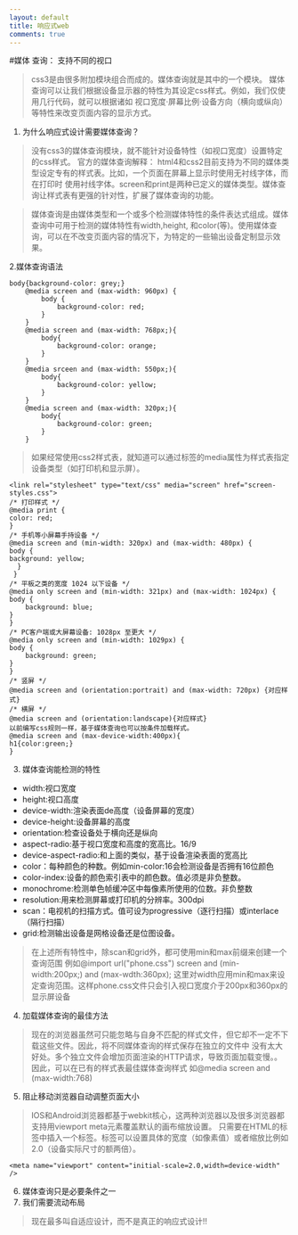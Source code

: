 ```yaml
---
layout: default
title: 响应式web
comments: true
---
```






#媒体 查询： 支持不同的视口
> css3是由很多附加模块组合而成的。媒体查询就是其中的一个模块。
> 媒体查询可以让我们根据设备显示器的特性为其设定css样式。例如，我们仅使用几行代码，就可以根据诸如
>视口宽度·屏幕比例·设备方向（横向或纵向）等特性来改变页面内容的显示方式。

1. 为什么响应式设计需要媒体查询？

> 没有css3的媒体查询模块，就不能针对设备特性（如视口宽度）设置特定的css样式。
> 官方的媒体查询解释：
> html4和css2目前支持为不同的媒体类型设定专有的样式表。比如，一个页面在屏幕上显示时使用无衬线字体，而在打印时
 使用衬线字体。screen和print是两种已定义的媒体类型。媒体查询让样式表有更强的针对性，扩展了媒体查询的功能。

> 媒体查询是由媒体类型和一个或多个检测媒体特性的条件表达式组成。媒体查询中可用于检测的媒体特性有width,height,
和color(等)。使用媒体查询，可以在不改变页面内容的情况下，为特定的一些输出设备定制显示效果。

2.媒体查询语法

    body{background-color: grey;}
    	@media screen and (max-width: 960px) {
    		body {
    			background-color: red;
    		}
    	}
    	@media screen and (max-width: 768px;){
    		body{
    			background-color: orange;
    		}
    	}
    	@media srceen and (max-width: 550px;){
    		body{
    			background-color: yellow;
    		}
    	}
    	@media screen and (max-width: 320px;){
    		body{
    			background-color: green;
    		}
    	}


> 如果经常使用css2样式表，就知道可以通过<link>标签的media属性为样式表指定设备类型（如打印机和显示屏）。


    <link rel="stylesheet" type="text/css" media="screen" href="screen-styles.css">
    /* 打印样式 */
    @media print {
    color: red;
    }
    /* 手机等小屏幕手持设备 */
    @media screen and (min-width: 320px) and (max-width: 480px) {
    body {
    background: yellow;
      }
     }
    /* 平板之类的宽度 1024 以下设备 */
    @media only screen and (min-width: 321px) and (max-width: 1024px) {
    body {
        background: blue;
    }
    }
    /* PC客户端或大屏幕设备: 1028px 至更大 */
    @media only screen and (min-width: 1029px) {
    body {
        background: green;
    }
    }
    /* 竖屏 */
    @media screen and (orientation:portrait) and (max-width: 720px) {对应样式}
    /* 横屏 */
    @media screen and (orientation:landscape){对应样式}
    以前编写css规则一样，基于媒体查询也可以按条件加载样式。
    @media screen and (max-device-width:400px){
    h1{color:green;}
    }
    
    
3. 媒体查询能检测的特性

+  width:视口宽度
+  height:视口高度
+  device-width:渲染表面de高度（设备屏幕的宽度）
+  device-height:设备屏幕的高度
+  orientation:检查设备处于横向还是纵向
+  aspect-radio:基于视口宽度和高度的宽高比。16/9
+  device-aspect-radio:和上面的类似，基于设备渲染表面的宽高比
+  color：每种颜色的种数。例如min-color:16会检测设备是否拥有16位颜色
+  color-index:设备的颜色索引表中的颜色数。值必须是非负整数。
+  monochrome:检测单色帧缓冲区中每像素所使用的位数。非负整数
+  resolution:用来检测屏幕或打印机的分辨率。300dpi
+  scan：电视机的扫描方式。值可设为progressive（逐行扫描）或interlace（隔行扫描）
+  grid:检测输出设备是网格设备还是位图设备。

> 在上述所有特性中，除scan和grid外，都可使用min和max前缀来创建一个查询范围
例如@import url("phone.css") screen and (min-width:200px;) and (max-wdth:360px);
这里对width应用min和max来设定查询范围。这样phone.css文件只会引入视口宽度介于200px和360px的显示屏设备

4. 加载媒体查询的最佳方法

> 现在的浏览器虽然可只能忽略与自身不匹配的样式文件，但它却不一定不下载这些文件。因此，将不同媒体查询的样式保存在独立的文件中
没有太大好处。多个独立文件会增加页面渲染的HTTP请求，导致页面加载变慢。。因此，可以在已有的样式表最佳媒体查询样式
如@media screen and (max-width:768)

5. 阻止移动浏览器自动调整页面大小

> IOS和Android浏览器都基于webkit核心，这两种浏览器以及很多浏览器都支持用viewport meta元素覆盖默认的画布缩放设置。
只需要在HTML的<head>标签中插入一个<meta>标签。<meta>标签可以设置具体的宽度（如像素值）或者缩放比例如2.0（设备实际尺寸的额两倍）。

    <meta name="viewport" content="initial-scale=2.0,width=device-width" />
    
6. 媒体查询只是必要条件之一
7. 我们需要流动布局

> 现在最多叫自适应设计，而不是真正的响应式设计!!





 	
